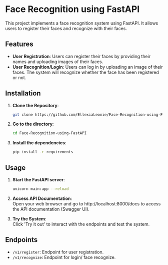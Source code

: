 # Face Recognition using FastAPI

This project implements a face recognition system using FastAPI. It allows users to register their faces and recognize with their faces.

## Features

- **User Registration**: Users can register their faces by providing their names and uploading images of their faces.
- **User Recognition/Login**: Users can log in by uploading an image of their faces. The system will recognize whether the face has been registered or not.

## Installation

1. **Clone the Repository**:
   ```bash
   git clone https://github.com/EllexiaLeonie/Face-Recognition-using-FastAPI.git

2. **Go to the directory**:
   ```bash
   cd Face-Recognition-using-FastAPI
   
3. **Install the dependencies**:
   ```bash
   pip install -r requirements
   

## Usage

1. **Start the FastAPI server**:
   ```bash
   uvicorn main:app --reload
   
2. **Access API Documentation**: <br>
Open your web browser and go to http://localhost:8000/docs to access the API documentation (Swagger UI).

3. **Try the System**: <br>
Click 'Try it out' to interact with the endpoints and test the system.

## Endpoints

- `/v1/register`: Endpoint for user registration.
- `/v1/recognize`: Endpoint for login/ face recognize.






